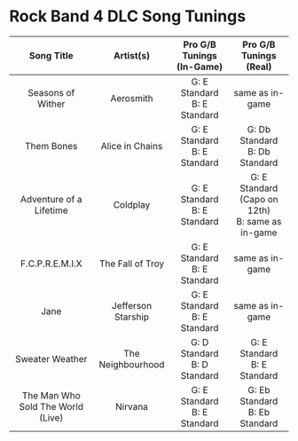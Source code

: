 # Rock Band 4 DLC Song Tunings

| Song Title | Artist(s) | Pro G/B Tunings (In-Game) | Pro G/B Tunings (Real) |
| :--------: | :-------: | :---------------: | :------------: |
| Seasons of Wither | Aerosmith | G: E Standard<br>B: E Standard | same as in-game |
| Them Bones | Alice in Chains | G: E Standard<br>B: E Standard | G: Db Standard<br> B: Db Standard |
| Adventure of a Lifetime | Coldplay | G: E Standard<br>B: E Standard | G: E Standard (Capo on 12th)<br>B: same as in-game |
| F.C.P.R.E.M.I.X | The Fall of Troy | G: E Standard<br>B: E Standard | same as in-game |
| Jane | Jefferson Starship | G: E Standard<br>B: E Standard | same as in-game |
| Sweater Weather | The Neighbourhood | G: D Standard<br>B: D Standard | G: E Standard<br>B: E Standard |
| The Man Who Sold The World (Live) | Nirvana | G: E Standard<br>B: E Standard | G: Eb Standard<br>B: Eb Standard |
